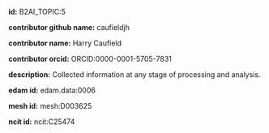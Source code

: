 **id:** B2AI_TOPIC:5

**contributor github name:** caufieldjh

**contributor name:** Harry Caufield

**contributor orcid:** ORCID:0000-0001-5705-7831

**description:** Collected information at any stage of processing and analysis.

**edam id:** edam.data:0006

**mesh id:** mesh:D003625

**ncit id:** ncit:C25474

